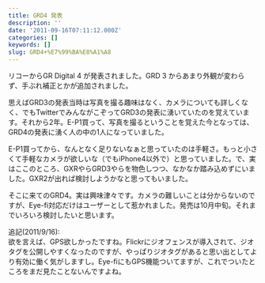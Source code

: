 ```yaml
---
title: GRD4 発表
description: ''
date: '2011-09-16T07:11:12.000Z'
categories: []
keywords: []
slug: GRD4+%E7%99%BA%E8%A1%A8
---
```

リコーからGR Digital 4 が発表されました。GRD 3 からあまり外観が変わらず、手ぶれ補正とかが追加されました。

思えばGRD3の発表当時は写真を撮る趣味はなく、カメラについても詳しくなく、でもTwitterでみんながこぞってGRD3の発表に湧いていたのを覚えています。それから2年。E-P1買って、写真を撮るということを覚えた今となっては、GRD4の発表に湧く人の中の1人になっていました。

E-P1買ってから、なんとなく足りないなぁと思っていたのは手軽さ。もっと小さくて手軽なカメラが欲しいな（でもiPhone4以外で）と思っていました。で、実はここのところ、GXRやらGRD3やらを物色しつつ、なかなか踏み込めずにいました。GXR2が出れば検討しようかなと思ってもいました。

そこに来てのGRD4。実は興味津々です。カメラの難しいことは分からないのですが、Eye-fi対応だけはユーザーとして惹かれました。発売は10月中旬。それまでいろいろ検討したいと思います。

追記(2011/9/16):  
欲を言えば、GPS欲しかったですね。Flickrにジオフェンスが導入されて、ジオタグを公開しやすくなったのですが、やっぱりジオタグがあると思い出としてより有効に働く気がしますし。Eye-fiにもGPS機能ついてますが、これでついたところをまだ見たことないんですよね。